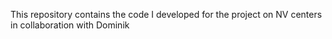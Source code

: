 This repository contains the code I developed for the project on NV centers in collaboration with Dominik
